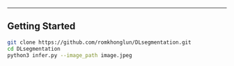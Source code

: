 
---

## **Getting Started**  

```bash  
git clone https://github.com/romkhonglun/DLsegmentation.git  
cd DLsegmentation
python3 infer.py --image_path image.jpeg  

